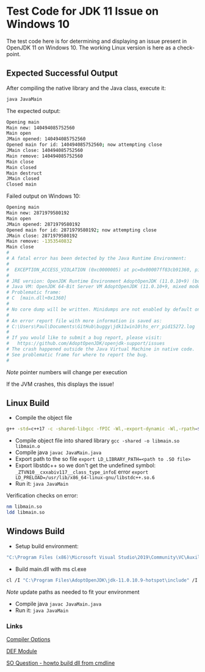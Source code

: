 # Test Code for JDK 11 Issue on Windows 10

The test code here is for determining and displaying an issue present in OpenJDK 11 on Windows 10. The working Linux version is here as a check-point.

## Expected Successful Output

After compiling the native library and the Java class, execute it:

```sh
java JavaMain
```

The expected output:

```sh
Opening main
Main new: 140494085752560
Main open
JMain opened: 140494085752560
Opened main for id: 140494085752560; now attempting close
JMain close: 140494085752560
Main remove: 140494085752560
Main close
Main closed
Main destruct
JMain closed
Closed main
```

Failed output on Windows 10: 

```sh
Opening main
Main new: 2871979580192
Main open
JMain opened: 2871979580192
Opened main for id: 2871979580192; now attempting close
JMain close: 2871979580192
Main remove: -1353540832
Main close
#
# A fatal error has been detected by the Java Runtime Environment:
#
#  EXCEPTION_ACCESS_VIOLATION (0xc0000005) at pc=0x00007ff83cb91360, pid=15272, tid=15336
#
# JRE version: OpenJDK Runtime Environment AdoptOpenJDK (11.0.10+9) (build 11.0.10+9)
# Java VM: OpenJDK 64-Bit Server VM AdoptOpenJDK (11.0.10+9, mixed mode, tiered, compressed oops, g1 gc, windows-amd64)
# Problematic frame:
# C  [main.dll+0x1360]
#
# No core dump will be written. Minidumps are not enabled by default on client versions of Windows
#
# An error report file with more information is saved as:
# C:\Users\Paul\Documents\GitHub\buggy\jdk11win10\hs_err_pid15272.log
#
# If you would like to submit a bug report, please visit:
#   https://github.com/AdoptOpenJDK/openjdk-support/issues
# The crash happened outside the Java Virtual Machine in native code.
# See problematic frame for where to report the bug.
#
```

_Note_ pointer numbers will change per execution

If the JVM crashes, this displays the issue!

## Linux Build

* Compile the object file

```sh
g++ -std=c++17 -c -shared-libgcc -fPIC -Wl,-export-dynamic -Wl,-rpath=$$ORIGIN -I /usr/lib/jvm/java-11-amazon-corretto/include -I /usr/lib/jvm/java-11-amazon-corretto/include/linux main.cpp -o libmain.o
```

* Compile object file into shared library `gcc -shared -o libmain.so libmain.o`
* Compile java `javac JavaMain.java`
* Export path to the so file `export LD_LIBRARY_PATH=<path to .SO file>`
* Export libstdc++ so we don't get the undefined symbol: `_ZTVN10__cxxabiv117__class_type_infoE` error `export LD_PRELOAD=/usr/lib/x86_64-linux-gnu/libstdc++.so.6`
* Run it: `java JavaMain`

Verification checks on error:

```sh
nm libmain.so
ldd libmain.so
```

## Windows Build

* Setup build environment:

```sh
"C:\Program Files (x86)\Microsoft Visual Studio\2019\Community\VC\Auxiliary\Build\vcvars64.bat"
```

* Build main.dll with ms cl.exe

```sh
cl /I "C:\Program Files\AdoptOpenJDK\jdk-11.0.10.9-hotspot\include" /I "C:\Program Files\AdoptOpenJDK\jdk-11.0.10.9-hotspot\include\win32" main.cpp /LD
```

_Note_ update paths as needed to fit your environment

* Compile java `javac JavaMain.java`
* Run it: `java JavaMain`

### Links

[Compiler Options](https://docs.microsoft.com/en-us/cpp/build/reference/compiler-options-listed-by-category?redirectedfrom=MSDN&view=msvc-160)

[DEF Module](https://docs.microsoft.com/en-us/cpp/build/reference/def-specify-module-definition-file?redirectedfrom=MSDN&view=msvc-160)

[SO Question - howto build dll from cmdline](https://stackoverflow.com/questions/1130479/how-to-build-a-dll-from-the-command-line-in-windows-using-msvc)
